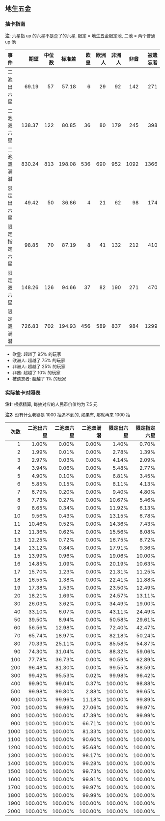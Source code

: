 ## 地生五金

### 抽卡指南

**注**: 六星指 up 的六星不是歪了的六星, 限定 = 地生五金限定池, 二池 = 两个普通 up 池

| 事件         |   期望 | 中位数 | 标准差 | 欧皇 | 欧洲人 | 非洲人 | 非酋 | 被遗忘者 |
| :----------- | -----: | -----: | -----: | ---: | -----: | -----: | ---: | -------: |
| 二池出六星   |  69.19 |     57 |  57.18 |    6 |     29 |     92 |  142 |      271 |
| 二池双六星   | 138.37 |    122 |  80.85 |   36 |     80 |    179 |  245 |      398 |
| 二池双满潜   | 830.24 |    813 | 198.08 |  536 |    690 |    952 | 1092 |     1366 |
| 限定出六星   |  49.42 |     50 |  36.86 |    4 |     21 |     62 |   98 |      174 |
| 限定指定六星 |  98.85 |     70 |  87.19 |    8 |     41 |    132 |  212 |      410 |
| 限定双六星   | 148.26 |    126 |  94.66 |   37 |     82 |    190 |  271 |      470 |
| 限定双满潜   | 726.83 |    702 | 194.93 |  456 |    589 |    837 |  984 |     1299 |

- 欧皇: 超越了 95% 的玩家
- 欧洲人: 超越了 75% 的玩家
- 非洲人: 超越了 25% 的玩家
- 非酋: 超越了 10% 的玩家
- 被遗忘者: 超越了 1% 的玩家

### 实际抽卡对照表

**注1:** 根据精算, 每抽对应的人民币价值约为 7.5 元

**注2:** 没有什么老婆是 1000 抽追不到的, 如果有, 那就再来 1000 抽

| 次数 | 二池出六星 | 二池双六星 | 二池双满潜 | 限定出六星 | 限定指定六星 | 限定双六星 | 限定双满潜 |
| ---: | ---------: | ---------: | ---------: | ---------: | -----------: | ---------: | ---------: |
|    1 |      1.00% |      0.00% |      0.00% |      1.40% |        0.70% |      0.00% |      0.00% |
|    2 |      1.99% |      0.01% |      0.00% |      2.78% |        1.39% |      0.01% |      0.00% |
|    3 |      2.97% |      0.03% |      0.00% |      4.14% |        2.09% |      0.03% |      0.00% |
|    4 |      3.94% |      0.06% |      0.00% |      5.48% |        2.77% |      0.06% |      0.00% |
|    5 |      4.90% |      0.10% |      0.00% |      6.81% |        3.45% |      0.10% |      0.00% |
|    6 |      5.85% |      0.15% |      0.00% |      8.11% |        4.13% |      0.14% |      0.00% |
|    7 |      6.79% |      0.20% |      0.00% |      9.40% |        4.80% |      0.20% |      0.00% |
|    8 |      7.73% |      0.27% |      0.00% |     10.67% |        5.46% |      0.26% |      0.00% |
|    9 |      8.65% |      0.34% |      0.00% |     11.92% |        6.13% |      0.34% |      0.00% |
|   10 |      9.56% |      0.43% |      0.00% |     13.15% |        6.78% |      0.42% |      0.00% |
|   11 |     10.46% |      0.52% |      0.00% |     14.36% |        7.43% |      0.51% |      0.00% |
|   12 |     11.36% |      0.62% |      0.00% |     15.56% |        8.08% |      0.60% |      0.00% |
|   13 |     12.25% |      0.72% |      0.00% |     16.75% |        8.72% |      0.71% |      0.00% |
|   14 |     13.12% |      0.84% |      0.00% |     17.91% |        9.36% |      0.82% |      0.00% |
|   15 |     13.99% |      0.96% |      0.00% |     19.06% |       10.00% |      0.94% |      0.00% |
|   16 |     14.85% |      1.09% |      0.00% |     20.19% |       10.63% |      1.07% |      0.00% |
|   17 |     15.70% |      1.23% |      0.00% |     21.31% |       11.25% |      1.20% |      0.00% |
|   18 |     16.55% |      1.38% |      0.00% |     22.41% |       11.88% |      1.34% |      0.00% |
|   19 |     17.38% |      1.53% |      0.00% |     23.50% |       12.49% |      1.49% |      0.00% |
|   20 |     18.21% |      1.69% |      0.00% |     24.57% |       13.11% |      1.64% |      0.00% |
|   30 |     26.03% |      3.62% |      0.00% |     34.49% |       19.00% |      3.51% |      0.00% |
|   40 |     33.10% |      6.07% |      0.00% |     43.11% |       24.49% |      5.89% |      0.00% |
|   50 |     39.50% |      8.94% |      0.00% |     50.58% |       29.61% |      8.65% |      0.00% |
|   60 |     56.56% |     12.98% |      0.00% |     72.40% |       42.47% |     12.55% |      0.00% |
|   70 |     65.74% |     18.97% |      0.00% |     82.18% |       50.24% |     18.31% |      0.00% |
|   80 |     70.33% |     25.11% |      0.00% |     85.58% |       54.87% |     24.18% |      0.00% |
|   90 |     74.30% |     31.04% |      0.00% |     88.32% |       59.06% |     29.82% |      0.00% |
|  100 |     77.78% |     36.73% |      0.00% |     90.59% |       62.89% |     35.21% |      0.00% |
|  200 |     96.48% |     81.30% |      0.00% |     99.55% |       88.59% |     77.63% |      0.00% |
|  300 |     99.42% |     95.53% |      0.02% |     99.98% |       96.42% |     92.87% |      0.11% |
|  400 |     99.90% |     99.04% |      0.37% |    100.00% |       98.88% |     97.76% |      1.74% |
|  500 |     99.98% |     99.80% |      2.88% |    100.00% |       99.65% |     99.30% |      9.79% |
|  600 |    100.00% |     99.96% |     11.18% |    100.00% |       99.89% |     99.78% |     27.48% |
|  700 |    100.00% |     99.99% |     27.06% |    100.00% |       99.97% |     99.93% |     49.76% |
|  800 |    100.00% |    100.00% |     47.39% |    100.00% |       99.99% |     99.98% |     69.27% |
|  900 |    100.00% |    100.00% |     66.71% |    100.00% |      100.00% |     99.99% |     82.84% |
| 1000 |    100.00% |    100.00% |     81.33% |    100.00% |      100.00% |    100.00% |     91.03% |
| 1100 |    100.00% |    100.00% |     90.60% |    100.00% |      100.00% |    100.00% |     95.54% |
| 1200 |    100.00% |    100.00% |     95.68% |    100.00% |      100.00% |    100.00% |     97.87% |
| 1300 |    100.00% |    100.00% |     98.17% |    100.00% |      100.00% |    100.00% |     99.01% |
| 1400 |    100.00% |    100.00% |     99.28% |    100.00% |      100.00% |    100.00% |     99.56% |
| 1500 |    100.00% |    100.00% |     99.73% |    100.00% |      100.00% |    100.00% |     99.81% |
| 1600 |    100.00% |    100.00% |     99.91% |    100.00% |      100.00% |    100.00% |     99.92% |
| 1700 |    100.00% |    100.00% |     99.97% |    100.00% |      100.00% |    100.00% |     99.96% |
| 1800 |    100.00% |    100.00% |     99.99% |    100.00% |      100.00% |    100.00% |     99.99% |
| 1900 |    100.00% |    100.00% |    100.00% |    100.00% |      100.00% |    100.00% |     99.99% |
| 2000 |    100.00% |    100.00% |    100.00% |    100.00% |      100.00% |    100.00% |    100.00% |
